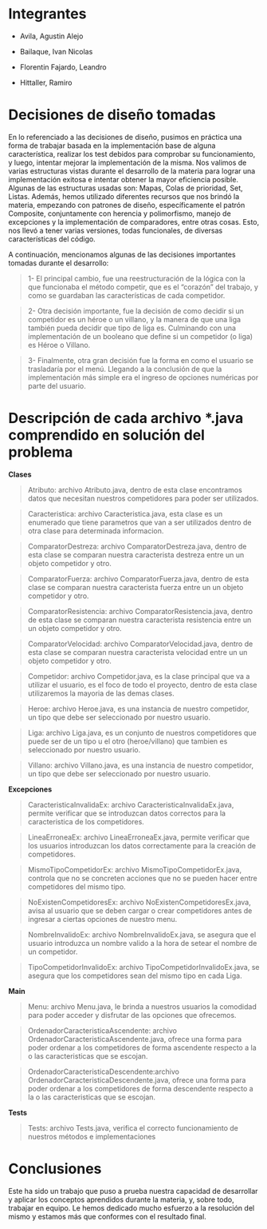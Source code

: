 # Integrantes
- Avila, Agustin Alejo

- Bailaque, Ivan Nicolas

- Florentin Fajardo, Leandro

- Hittaller, Ramiro

# Decisiones de diseño tomadas
En lo referenciado a las decisiones de diseño, pusimos en práctica una forma de trabajar basada en la implementación base de alguna característica, realizar los test debidos para comprobar su funcionamiento, y luego, intentar mejorar la implementación de la misma. 
Nos valimos de varias estructuras vistas durante el desarrollo de la materia para lograr una implementación exitosa e intentar obtener la mayor eficiencia posible. Algunas de las estructuras usadas son: Mapas, Colas de prioridad, Set, Listas.
Además, hemos utilizado diferentes recursos que nos brindó la materia, empezando con patrones de diseño, específicamente el patrón Composite, conjuntamente con herencia y polimorfismo, manejo de excepciones y la implementación de comparadores, entre otras cosas.
Esto, nos llevó a tener varias versiones, todas funcionales, de diversas características del código.

A continuación, mencionamos algunas de las decisiones importantes tomadas durante el desarrollo:

>1-    El principal cambio, fue una reestructuración de la lógica con la que funcionaba el método competir, que es el “corazón” del trabajo, y como se guardaban las características de cada competidor.

>2-    Otra decisión importante, fue la decisión de como decidir si un competidor es un héroe o un villano, y la manera de que una liga también pueda decidir que tipo de liga es. Culminando con una implementación de un booleano que define si un competidor (o liga) es Héroe o Villano.

>3-    Finalmente, otra gran decisión fue la forma en como el usuario se trasladaría por el menú.  Llegando a la conclusión de que la implementación más simple era el ingreso de opciones numéricas por parte del usuario.


# Descripción de cada archivo *.java comprendido en solución del problema

**Clases**
 >Atributo: archivo Atributo.java, dentro de esta clase encontramos datos que necesitan nuestros competidores para poder ser utilizados.

 >Caracteristica: archivo Caracteristica.java, esta clase es un enumerado que tiene parametros que van a ser utilizados dentro de otra clase para determinada informacion.

 >ComparatorDestreza: archivo ComparatorDestreza.java, dentro de esta clase se comparan nuestra caracterista destreza entre un un objeto competidor y otro.

 >ComparatorFuerza: archivo ComparatorFuerza.java, dentro de esta clase se comparan nuestra caracterista fuerza entre un un objeto competidor y otro.

 >ComparatorResistencia: archivo ComparatorResistencia.java, dentro de esta clase se comparan nuestra caracterista resistencia entre un un objeto competidor y otro. 

 >ComparatorVelocidad: archivo ComparatorVelocidad.java, dentro de esta clase se comparan nuestra caracterista velocidad entre un un objeto competidor y otro.

 >Competidor: archivo Competidor.java, es la clase principal que va a utilizar el usuario, es el foco de todo el proyecto, dentro de esta clase utilizaremos la mayoria de las demas clases.

 >Heroe: archivo Heroe.java, es una instancia de nuestro competidor, un tipo que debe ser seleccionado por nuestro usuario.

 >Liga: archivo Liga.java, es un conjunto de nuestros competidores que puede ser de un tipo u el otro (heroe/villano) que tambien es seleccionado por nuestro usuario.

 >Villano: archivo Villano.java, es una instancia de nuestro competidor, un tipo que debe ser seleccionado por nuestro usuario.

 **Excepciones**
 >CaracteristicaInvalidaEx: archivo CaracteristicaInvalidaEx.java, permite verificar que se introduzcan datos correctos para la caracteristica de los competidores.

 >LineaErroneaEx: archivo LineaErroneaEx.java, permite verificar que los usuarios introduzcan los datos correctamente para la creación de competidores.

 >MismoTipoCompetidorEx: archivo MismoTipoCompetidorEx.java, controla que no se concreten acciones que no se pueden hacer entre competidores del mismo tipo.

 >NoExistenCompetidoresEx: archivo NoExistenCompetidoresEx.java, avisa al usuario que se deben cargar o crear competidores antes de ingresar a ciertas opciones de nuestro menu.

 >NombreInvalidoEx: archivo NombreInvalidoEx.java, se asegura que el usuario introduzca un nombre valido a la hora de setear el nombre de un competidor.

 >TipoCompetidorInvalidoEx: archivo TipoCompetidorInvalidoEx.java, se asegura que los competidores sean del mismo tipo en cada Liga.

**Main**
>Menu: archivo Menu.java, le brinda a nuestros usuarios la comodidad para poder acceder y disfrutar de las opciones que ofrecemos.

>OrdenadorCaracteristicaAscendente: archivo OrdenadorCaracteristicaAscendente.java, ofrece una forma para poder ordenar a los competidores de forma ascendente respecto a la o las caracteristicas que se escojan.

>OrdenadorCaracteristicaDescendente:archivo OrdenadorCaracteristicaDescendente.java, ofrece una forma para poder ordenar a los competidores de forma descendente respecto a la o las caracteristicas que se escojan.

**Tests**
>Tests: archivo Tests.java, verifica el correcto funcionamiento de nuestros métodos e implementaciones


# Conclusiones 

Este ha sido un trabajo que puso a prueba nuestra capacidad de desarrollar y aplicar los conceptos aprendidos durante la materia, y, sobre todo, trabajar en equipo. Le hemos dedicado mucho esfuerzo a la resolución del mismo y estamos más que conformes con el resultado final.